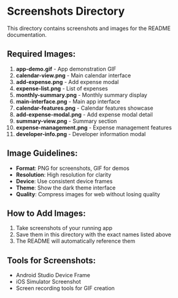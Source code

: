 # Screenshots Directory

This directory contains screenshots and images for the README documentation.

## Required Images:

1. **app-demo.gif** - App demonstration GIF
2. **calendar-view.png** - Main calendar interface
3. **add-expense.png** - Add expense modal
4. **expense-list.png** - List of expenses
5. **monthly-summary.png** - Monthly summary display
6. **main-interface.png** - Main app interface
7. **calendar-features.png** - Calendar features showcase
8. **add-expense-modal.png** - Add expense modal detail
9. **summary-view.png** - Summary section
10. **expense-management.png** - Expense management features
11. **developer-info.png** - Developer information modal

## Image Guidelines:

- **Format**: PNG for screenshots, GIF for demos
- **Resolution**: High resolution for clarity
- **Device**: Use consistent device frames
- **Theme**: Show the dark theme interface
- **Quality**: Compress images for web without losing quality

## How to Add Images:

1. Take screenshots of your running app
2. Save them in this directory with the exact names listed above
3. The README will automatically reference them

## Tools for Screenshots:

- Android Studio Device Frame
- iOS Simulator Screenshot
- Screen recording tools for GIF creation
